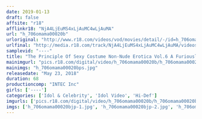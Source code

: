 ```yaml
---
date: 2019-01-13
draft: false
affsite: "r18"
afflinkr18: "NjA4LjEuMS4xLjAuMC4wLjAuMA"
url: "h_706omama00020b"
urloriginal: "http://www.r18.com/videos/vod/movies/detail/-/id=h_706omama00020b"
urlfinal: "http://media.r18.com/track/NjA4LjEuMS4xLjAuMC4wLjAuMA/videos/vod/movies/detail/-/id=h_706omama00020b"
samplevid: "----"
title: "The Principle Of Sexy Costume Non-Nude Erotica Vol.6 A Furiously Ripe Erotic Video Starring Miyu!"
mainimgurl: "pics.r18.com/digital/video/h_706omama00020b/h_706omama00020bps.jpg"
mainimgs: "h_706omama00020bps.jpg"
releasedate: "May 23, 2018"
duration: 68
productioncomp: "INTEC Inc"
girls: ['----']
categories: ['Idol & Celebrity', 'Idol Video', 'Hi-Def']
imgurls: ['pics.r18.com/digital/video/h_706omama00020b/h_706omama00020bjp-1.jpg', 'pics.r18.com/digital/video/h_706omama00020b/h_706omama00020bjp-2.jpg', 'pics.r18.com/digital/video/h_706omama00020b/h_706omama00020bjp-3.jpg', 'pics.r18.com/digital/video/h_706omama00020b/h_706omama00020bjp-4.jpg', 'pics.r18.com/digital/video/h_706omama00020b/h_706omama00020bjp-5.jpg', 'pics.r18.com/digital/video/h_706omama00020b/h_706omama00020bjp-6.jpg', 'pics.r18.com/digital/video/h_706omama00020b/h_706omama00020bjp-7.jpg', 'pics.r18.com/digital/video/h_706omama00020b/h_706omama00020bjp-8.jpg', 'pics.r18.com/digital/video/h_706omama00020b/h_706omama00020bjp-9.jpg', 'pics.r18.com/digital/video/h_706omama00020b/h_706omama00020bjp-10.jpg', 'pics.r18.com/digital/video/h_706omama00020b/h_706omama00020bjp-11.jpg', 'pics.r18.com/digital/video/h_706omama00020b/h_706omama00020bjp-12.jpg', 'pics.r18.com/digital/video/h_706omama00020b/h_706omama00020bjp-13.jpg', 'pics.r18.com/digital/video/h_706omama00020b/h_706omama00020bjp-14.jpg', 'pics.r18.com/digital/video/h_706omama00020b/h_706omama00020bjp-15.jpg', 'pics.r18.com/digital/video/h_706omama00020b/h_706omama00020bjp-16.jpg', 'pics.r18.com/digital/video/h_706omama00020b/h_706omama00020bjp-17.jpg', 'pics.r18.com/digital/video/h_706omama00020b/h_706omama00020bjp-18.jpg', 'pics.r18.com/digital/video/h_706omama00020b/h_706omama00020bjp-19.jpg', 'pics.r18.com/digital/video/h_706omama00020b/h_706omama00020bjp-20.jpg']
imgs: ['h_706omama00020bjp-1.jpg', 'h_706omama00020bjp-2.jpg', 'h_706omama00020bjp-3.jpg', 'h_706omama00020bjp-4.jpg', 'h_706omama00020bjp-5.jpg', 'h_706omama00020bjp-6.jpg', 'h_706omama00020bjp-7.jpg', 'h_706omama00020bjp-8.jpg', 'h_706omama00020bjp-9.jpg', 'h_706omama00020bjp-10.jpg', 'h_706omama00020bjp-11.jpg', 'h_706omama00020bjp-12.jpg', 'h_706omama00020bjp-13.jpg', 'h_706omama00020bjp-14.jpg', 'h_706omama00020bjp-15.jpg', 'h_706omama00020bjp-16.jpg', 'h_706omama00020bjp-17.jpg', 'h_706omama00020bjp-18.jpg', 'h_706omama00020bjp-19.jpg', 'h_706omama00020bjp-20.jpg']
---
```

